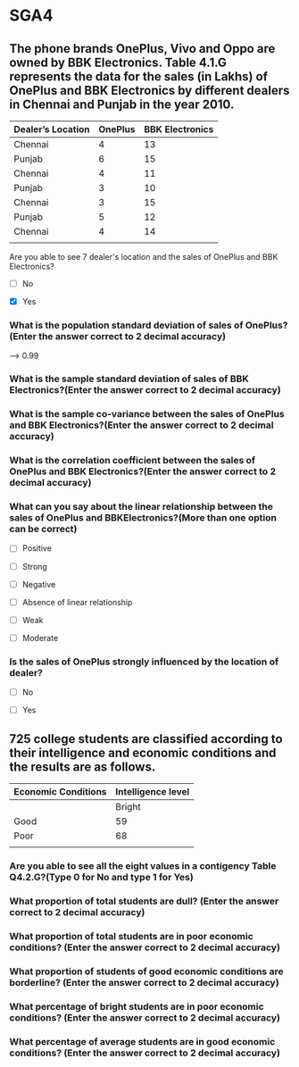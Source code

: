 # SGA4

## **The phone brands OnePlus, Vivo and Oppo are owned by BBK Electronics. Table 4.1.G represents the data for the sales (in Lakhs) of OnePlus and BBK Electronics by different dealers in Chennai and Punjab in the year 2010.**

| **Dealer’s Location** | **OnePlus** | **BBK Electronics** |
|-------------------|---------|-----------------|
| Chennai           | 4       | 13              |
| Punjab            | 6       | 15              |
| Chennai           | 4       | 11              |
| Punjab            | 3       | 10              |
| Chennai           | 3       | 15              |
| Punjab            | 5       | 12              |
| Chennai           | 4       | 14              |
|                   |         |                 |
Are you able to see 7 dealer's location and the sales of OnePlus and BBK Electronics?

- [ ] No

- [x] Yes

### What is the population standard deviation of sales of OnePlus?(Enter the answer correct to 2 decimal accuracy)

\--> 0.99

### What is the sample standard deviation of sales of BBK Electronics?(Enter the answer correct to 2 decimal accuracy)

### What is the sample co-variance between the sales of OnePlus and BBK Electronics?(Enter the answer correct to 2 decimal accuracy)

### What is the correlation coefficient between the sales of OnePlus and BBK Electronics?(Enter the answer correct to 2 decimal accuracy)

### What can you say about the linear relationship between the sales of OnePlus and BBKElectronics?(More than one option can be correct)

- [ ] Positive

- [ ] Strong

- [ ] Negative

- [ ] Absence of linear relationship

- [ ] Weak

- [ ] Moderate

### Is the sales of OnePlus strongly influenced by the location of dealer?

- [ ] No

- [ ] Yes

##  **725 college students are classified according to their intelligence and economic conditions and the results are as follows.**

| **Economic Conditions** | **Intelligence level** |
|---------------------|--------------------|
|                     | Bright             | Average | Dull | Borderline |
| Good                | 59                 | 85      | 84   | 149        |
| Poor                | 68                 | 93      | 83   | 104        |
|                     |                    |         |      |            |

### Are you able to see all the eight values in a contigency Table Q4.2.G?(Type 0 for No and type 1 for Yes)

### What proportion of total students are dull? (Enter the answer correct to 2 decimal accuracy)

### What proportion of total students are in poor economic conditions? (Enter the answer correct to 2 decimal accuracy)

### What proportion of students of good economic conditions are borderline? (Enter the answer correct to 2 decimal accuracy)

### What percentage of bright students are in poor economic conditions? (Enter the answer correct to 2 decimal accuracy)

### What percentage of average students are in good economic conditions? (Enter the answer correct to 2 decimal accuracy)